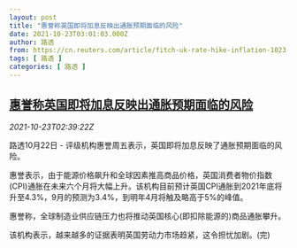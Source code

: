 ```yaml
---
layout: post
title: "惠誉称英国即将加息反映出通胀预期面临的风险"
date: 2021-10-23T03:01:03.000Z
author: 路透
from: https://cn.reuters.com/article/fitch-uk-rate-hike-inflation-1023-idCNKBS2HD020
tags: [ 路透 ]
categories: [ 路透 ]
---
```

<!--1634958063000-->
[惠誉称英国即将加息反映出通胀预期面临的风险](https://cn.reuters.com/article/fitch-uk-rate-hike-inflation-1023-idCNKBS2HD020)
------

<div>
<div><i>2021-10-23T02:39:22Z</i></div><p>路透10月22日 - 评级机构惠誉周五表示，英国即将加息反映了通胀预期面临的风险。</p><p>惠誉表示，由于能源价格飙升和全球因素推高商品价格，英国消费者物价指数(CPI)通胀在未来六个月将大幅上升。该机构目前预计英国CPI通胀到2021年底将升至4.3%，9月的预测为3.4%，到明年4月将触及略高于5%的峰值。</p><p>惠誉称，全球制造业供应链压力也将推动英国核心(即扣除能源的)商品通胀攀升。</p><p>该机构表示，越来越多的证据表明英国劳动力市场趋紧，这令担忧加剧。(完)</p>
</div>
